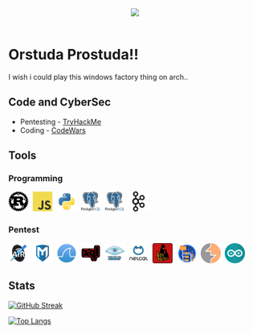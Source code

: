 <div id="header" align="center" >
  <img src="https://github.com/Orstedus/orstedus/blob/main/shell.gif?raw=true" width="400"/>
</div>
<div id="header" align="center" >
  <img src="https://komarev.com/ghpvc/?username=orstedus&style=flat-square&color=blue" alt=""/>
</div>


# Orstuda Prostuda!!
I wish i could play this windows factory thing on arch..

## Code and CyberSec
- Pentesting - [TryHackMe](https://tryhackme.com/p/xxvatka)
- Coding - [CodeWars](https://www.codewars.com/users/Orstedus/stats)

## Tools
### Programming
<div>
    <img src="https://github.com/devicons/devicon/blob/master/icons/rust/rust-original.svg" title="Rust" alt="C#" width="40" height="40"/>&nbsp;
    <img src="https://github.com/devicons/devicon/blob/master/icons/javascript/javascript-original.svg" title="JS" alt="JS" width="40" height="40"/>&nbsp;
    <img src="https://github.com/devicons/devicon/blob/master/icons/python/python-original.svg" title="Python" alt="Python" width="40" height="40"/>&nbsp;
    <img src="https://github.com/devicons/devicon/blob/master/icons/postgresql/postgresql-original-wordmark.svg" title="Python" alt="Python" width="40" height="40"/>&nbsp;
  <img src="https://github.com/devicons/devicon/blob/master/icons/postgresql/postgresql-original-wordmark.svg" title="Python" alt="Python" width="40" height="40"/>&nbsp;
  <img src="https://github.com/devicons/devicon/blob/master/icons/apachekafka/apachekafka-original.svg" title="Kafochka" alt="Python" width="40" height="40"/>&nbsp;
</div>

### Pentest
<div>
    <img src="https://github.com/Orstedus/orstedus/blob/main/pentest-icons/aircrack-ng.png" title="AC-NG" alt="AC-NG" width="40" height="40"/>&nbsp;
    <img src="https://github.com/Orstedus/orstedus/blob/main/pentest-icons/metasploit-logo.png" title="MetaSploit" alt="MetaSploit" width="40" height="40"/>&nbsp;
    <img src="https://github.com/Orstedus/orstedus/blob/main/pentest-icons/wireshark.png" title="Wireshark" alt="Wireshark" width="40" height="40"/>&nbsp;
    <img src="https://github.com/Orstedus/orstedus/blob/main/pentest-icons/sqlmap.png" title="SQLMap" alt="SQLMap" width="40" height="40"/>&nbsp;
    <img src="https://github.com/Orstedus/orstedus/blob/main/pentest-icons/nmap.png" title="Nmap" alt="Nmap" width="40" height="40"/>&nbsp;
    <img src="https://github.com/Orstedus/orstedus/blob/main/pentest-icons/nc.png" title="netcat" alt="netcat" width="40" height="40"/>&nbsp;
    <img src="https://github.com/Orstedus/orstedus/blob/main/pentest-icons/john.png" title="JTR" alt="JTR" width="40" height="40"/>&nbsp;
    <img src="https://github.com/Orstedus/orstedus/blob/main/pentest-icons/dirbuster.png" title="DirBuster" alt="DirBuster" width="40" height="40"/>&nbsp;
    <img src="https://github.com/Orstedus/orstedus/blob/main/pentest-icons/burpsuite.png" title="BS" alt="BS" width="40" height="40"/>&nbsp;
    <img src="https://github.com/Orstedus/orstedus/blob/main/pentest-icons/arduino.png" title="Arduino" alt="Arduino" width="40" height="40"/>&nbsp;
</div>

## Stats
[![GitHub Streak](http://github-readme-streak-stats.herokuapp.com?user=orstedus&theme=tokyonight)](https://git.io/streak-stats)

[![Top Langs](https://github-readme-stats.vercel.app/api/top-langs/?username=orstedus&layout=compact&theme=vision-friendly-dark)](https://github.com/anuraghazra/github-readme-stats)
